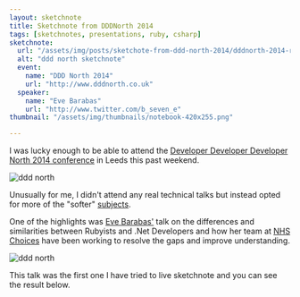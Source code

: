 ```yaml
---
layout: sketchnote
title: Sketchnote from DDDNorth 2014
tags: [sketchnotes, presentations, ruby, csharp]
sketchnote:
  url: "/assets/img/posts/sketchote-from-ddd-north-2014/dddnorth-2014-ruby-dotnet-talk-lofi.png"
  alt: "ddd north sketchnote"
  event:
    name: "DDD North 2014"
    url: "http://www.dddnorth.co.uk"
  speaker:
    name: "Eve Barabas"
    url: "http://www.twitter.com/b_seven_e"
thumbnail: "/assets/img/thumbnails/notebook-420x255.png"

---
```


I was lucky enough to be able to attend the <a href="http://www.dddnorth.co.uk/">Developer Developer Developer North
2014 conference</a> in Leeds this past weekend.

![ddd north](/assets/img/posts/sketchote-from-ddd-north-2014/dddnorth-logo.png)

Unusually for me, I didn't attend any real technical talks but instead opted for
more of the "softer" [subjects](http://www.dddnorth.co.uk/Schedule).

One of the highlights was [Eve Barabas'](http://www.twitter.com/b_seven_e) talk on
the differences and similarities between Rubyists and .Net Developers and how her team
at [NHS Choices](http://www.nhs.uk/Pages/HomePage.aspx) have been working to
resolve the gaps and improve understanding.

<img src="/assets/img/posts/sketchote-from-ddd-north-2014/session-summary.png" class="u-max-full-width" alt="ddd north" />

This talk was the first one I have tried to live sketchnote and you can see the result below.
